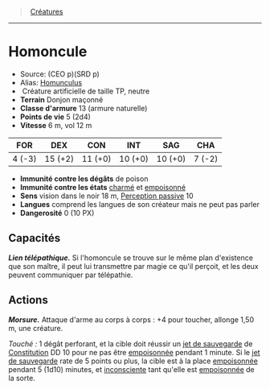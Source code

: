 ﻿> [Créatures](hd_monsters.md)

---

# Homoncule

- Source: (CEO p)(SRD p)
- Alias: [Homunculus](srd_monsters_homunculus.md)
-  Créature artificielle de taille TP, neutre
- **Terrain** Donjon maçonné
- **Classe d'armure** 13 (armure naturelle)
- **Points de vie** 5 (2d4)
- **Vitesse** 6 m, vol 12 m

|FOR|DEX|CON|INT|SAG|CHA|
|---|---|---|---|---|---|
| 4 (-3)|15 (+2)|11 (+0)|10 (+0)|10 (+0)| 7 (-2)|

- **Immunité contre les dégâts** de poison
- **Immunité contre les états** [charmé](hd_conditions_charme.md) et [empoisonné](hd_conditions_empoisonne.md)
- **Sens** vision dans le noir 18 m, [Perception passive](hd_abilities_dexterity_perception_passive.md) 10
- **Langues** comprend les langues de son créateur mais ne peut pas parler
- **Dangerosité** 0 (10 PX)

## Capacités

**_Lien télépathique._** Si l'homoncule se trouve sur le même plan d'existence que son maître, il peut lui transmettre par magie ce qu'il perçoit, et les deux peuvent communiquer par télépathie.

## Actions

**_Morsure._** Attaque d'arme au corps à corps : +4 pour toucher, allonge 1,50 m, une créature.

_Touché :_ 1 dégât perforant, et la cible doit réussir un [jet de sauvegarde](hd_abilities_jets_de_sauvegarde.md) de [Constitution](hd_abilities_constitution.md) DD 10 pour ne pas être [empoisonnée](hd_conditions_empoisonne.md) pendant 1 minute. Si le [jet de sauvegarde](hd_abilities_jets_de_sauvegarde.md) rate de 5 points ou plus, la cible est à la place [empoisonnée](hd_conditions_empoisonne.md) pendant 5 (1d10) minutes, et [inconsciente](hd_conditions_inconscient.md) tant qu'elle est [empoisonnée](hd_conditions_empoisonne.md) de la sorte.

